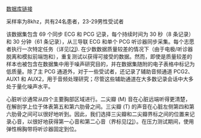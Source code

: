 [数据库链接](https://physionet.org/content/ephnogram/1.0.0/)

采样率为8khz，共有24名患者，23-29男性受试者

该数据集包含 69 个同步 ECG 和 PCG 记录，每个持续时间为 30 秒（8 条记录）和 30 分钟（61 条记录），从三导联 ECG 和单个 PCG 听诊器同步采集。每个志愿者执行一次特定任务（详见[[2\]](https://doi.org/10.1101/2021.05.17.444563)). 在少数数据质量较差的情况下（由于电极/听诊器脱离和模拟前端饱和），重复测试以获得可接受的数据。然而，即使是质量较差的样本也被包含在数据集中用于噪声研究目的，并在数据集随附的电子表格中标记为低质量。除了主 PCG 通道外，对于一些受试者，还记录了辅助音频通道 PCG2、AUX1 和 AUX2，用于音频处理研究；尽管这些辅助通道在大多数记录会话中大多处于量化噪声水平。

心脏听诊通常从四个主要胸部区域进行。二尖瓣 (M) 音在心脏远端听得更清楚，在解剖学上位于体表第五和第六肋骨之间。三尖瓣 (T) 的声音在心脏左侧第四和第六肋骨之间可以很好地听到。因此，我们选择三尖瓣和二尖瓣界标之间的位置来记录心音，以很好地获得第一心音和第二心音（界标见[[2\]](https://doi.org/10.1101/2021.05.17.444563)）。在压力测试期间，使用弹性棉胸带将听诊器固定到位。

